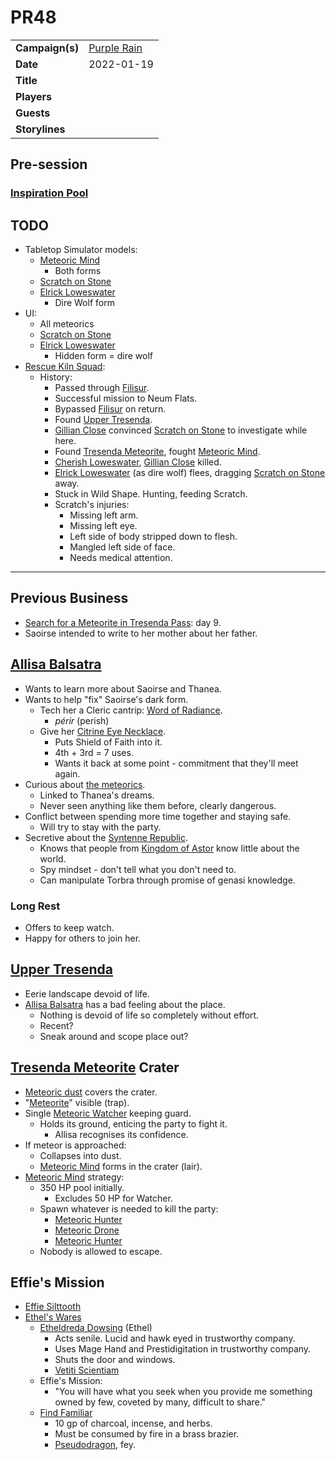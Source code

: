 # PR48

|||
| --- | --- |
| **Campaign(s)** | [Purple Rain](../campaigns/C1-purple-rain.md) | session.3
| **Date** | 2022-01-19 |
| **Title** | |
| **Players** | |
| **Guests** | |
| **Storylines** | |

## Pre-session

### [Inspiration Pool](../mechanics/dm-inspiration.md)

## TODO

- Tabletop Simulator models:
  - [Meteoric Mind](../creatures/meteoric-mind.md)
    - Both forms
  - [Scratch on Stone](../characters/scratch-on-stone.md)
  - [Elrick Loweswater](../characters/elrick-loweswater.md)
    - Dire Wolf form
- UI:
  - All meteorics
  - [Scratch on Stone](../characters/scratch-on-stone.md)
  - [Elrick Loweswater](../characters/elrick-loweswater.md)
    - Hidden form = dire wolf
- [Rescue Kiln Squad](../storylines/rescue-kiln-squad.md):
  - History:
    - Passed through [Filisur](../places/villages/filisur.md).
    - Successful mission to Neum Flats.
    - Bypassed [Filisur](../places/villages/filisur.md) on return.
    - Found [Upper Tresenda](../places/plains-valleys/upper-tresenda.md).
    - [Gillian Close](../characters/gillian-close.md) convinced [Scratch on Stone](../characters/scratch-on-stone.md) to investigate while here.
    - Found [Tresenda Meteorite](../items/meteoric/meteorites/tresenda-meteorite.md), fought [Meteoric Mind](../creatures/meteoric-mind.md).
    - [Cherish Loweswater](../characters/cherish-loweswater.md), [Gillian Close](../characters/gillian-close.md) killed.
    - [Elrick Loweswater](../characters/elrick-loweswater.md) (as dire wolf) flees, dragging [Scratch on Stone](../characters/scratch-on-stone.md) away.
    - Stuck in Wild Shape. Hunting, feeding Scratch.
    - Scratch's injuries:
      - Missing left arm.
      - Missing left eye.
      - Left side of body stripped down to flesh.
      - Mangled left side of face.
      - Needs medical attention.

---

## Previous Business

- [Search for a Meteorite in Tresenda Pass](../storylines/search-for-a-meteorite-in-tresenda-pass.md): day 9.
- Saoirse intended to write to her mother about her father.

## [Allisa Balsatra](../characters/allisa-balsatra.md)

- Wants to learn more about Saoirse and Thanea.
- Wants to help "fix" Saoirse's dark form.
  - Tech her a Cleric cantrip: [Word of Radiance](https://www.dndbeyond.com/spells/word-of-radiance).
    - *périr* (perish)
  - Give her [Citrine Eye Necklace](../items/magic/citrine-eye-necklace.md).
    - Puts Shield of Faith into it.
    - 4th + 3rd = 7 uses.
    - Wants it back at some point - commitment that they'll meet again.
- Curious about [the meteorics](../lineages/the-meteorics.md).
  - Linked to Thanea's dreams.
  - Never seen anything like them before, clearly dangerous.
- Conflict between spending more time together and staying safe.
  - Will try to stay with the party.
- Secretive about the [Syntenne Republic](../civilisations/syntenne-republic/syntenne-republic.md).
  - Knows that people from [Kingdom of Astor](../civilisations/kingdom-of-astor/kingdom-of-astor.md) know little about the world.
  - Spy mindset - don't tell what you don't need to.
  - Can manipulate Torbra through promise of genasi knowledge.

### Long Rest

- Offers to keep watch.
- Happy for others to join her.

## [Upper Tresenda](../places/plains-valleys/upper-tresenda.md)

- Eerie landscape devoid of life.
- [Allisa Balsatra](../characters/allisa-balsatra.md) has a bad feeling about the place.
  - Nothing is devoid of life so completely without effort.
  - Recent?
  - Sneak around and scope place out?

## [Tresenda Meteorite](../items/meteoric/meteorites/tresenda-meteorite.md) Crater

- [Meteoric dust](../items/meteoric/meteoric-dust.md) covers the crater.
- "[Meteorite](../items/meteoric/meteorite.md)" visible (trap).
- Single [Meteoric Watcher](../creatures/meteoric-watcher.md) keeping guard.
  - Holds its ground, enticing the party to fight it.
    - Allisa recognises its confidence.
- If meteor is approached:
  - Collapses into dust.
  - [Meteoric Mind](../creatures/meteoric-mind.md) forms in the crater (lair).
- [Meteoric Mind](../creatures/meteoric-mind.md) strategy:
  - 350 HP pool initially.
    - Excludes 50 HP for Watcher.
  - Spawn whatever is needed to kill the party:
    - [Meteoric Hunter](../creatures/meteoric-hunter.md)
    - [Meteoric Drone](../creatures/meteoric-drone.md)
    - [Meteoric Hunter](../creatures/meteoric-hunter.md)
  - Nobody is allowed to escape.

## Effie's Mission

- [Effie Silttooth](../characters/effie-silttooth.md)
- [Ethel's Wares](../places/buildings/shops/ethels-wares.md)
  - [Etheldreda Dowsing](../characters/etheldreda-dowsing.md) (Ethel)
    - Acts senile. Lucid and hawk eyed in trustworthy company.
    - Uses Mage Hand and Prestidigitation in trustworthy company.
    - Shuts the door and windows.
    - [Vetiti Scientiam](../organisations/vetiti-scientiam.md)
  - Effie's Mission:
    - "You will have what you seek when you provide me something owned by few, coveted by many, difficult to share."
  - [Find Familiar](https://www.dndbeyond.com/spells/find-familiar)
    - 10 gp of charcoal, incense, and herbs.
    - Must be consumed by fire in a brass brazier.
    - [Pseudodragon](https://www.dndbeyond.com/monsters/pseudodragon), fey.
